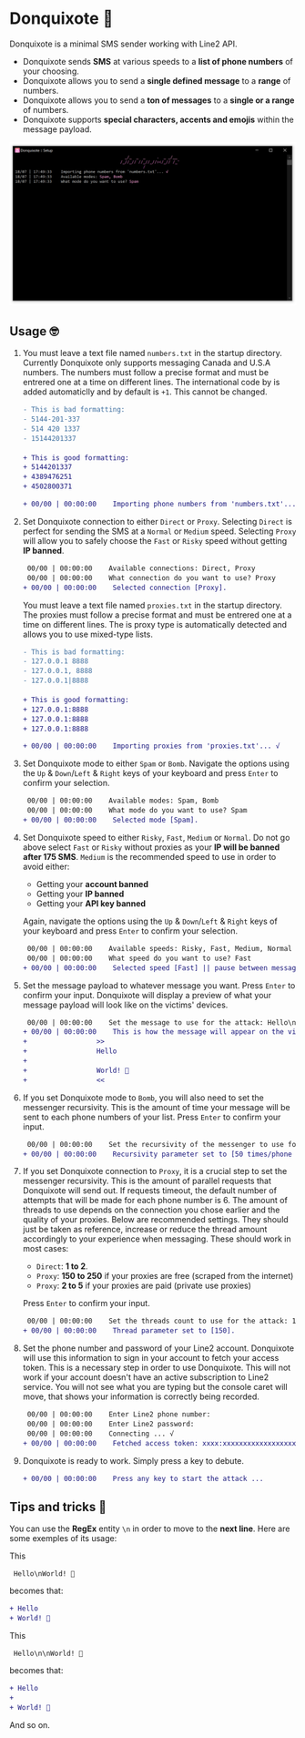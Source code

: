 # Donquixote 🦩
Donquixote is a minimal SMS sender working with Line2 API.

* Donquixote sends **SMS** at various speeds to a **list of phone numbers** of your choosing.
* Donquixote allows you to send a **single defined message** to a **range** of numbers.
* Donquixote allows you to send a **ton of messages** to a **single or a range** of numbers.
* Donquixote supports **special characters, accents and emojis** within the message payload.

<p align="center">
  <img src="https://github.com/ecstasyspirit/Donquixote/blob/master/Donquixote/Images/donquixote.png" alt="Donquixote CLI" width="738">
</p>

## Usage 🤓

1. You must leave a text file named `numbers.txt` in the startup directory.
   Currently Donquixote only supports messaging Canada and U.S.A numbers.
   The numbers must follow a precise format and must be entrered one at a time on different lines.
   The international code by is added automaticlly and by default is `+1`. This cannot be changed.
   
    ```diff
    - This is bad formatting:
    - 5144-201-337
    - 514 420 1337
    - 15144201337
    
    + This is good formatting:
    + 5144201337
    + 4389476251
    + 4502800371
    ```
   
    ```diff
    + 00/00 | 00:00:00    Importing phone numbers from 'numbers.txt'... √
    ```
    
2. Set Donquixote connection to either `Direct` or `Proxy`.
   Selecting `Direct` is perfect for sending the SMS at a `Normal` or `Medium` speed.
   Selecting `Proxy` will allow you to safely choose the `Fast` or `Risky` speed without getting **IP banned**.

    ```diff
     00/00 | 00:00:00    Available connections: Direct, Proxy
     00/00 | 00:00:00    What connection do you want to use? Proxy
    + 00/00 | 00:00:00    Selected connection [Proxy].
    ```
    
    You must leave a text file named `proxies.txt` in the startup directory.
    The proxies must follow a precise format and must be entrered one at a time on different lines.
    The is proxy type is automatically detected and allows you to use mixed-type lists.
    
    ```diff
    - This is bad formatting:
    - 127.0.0.1 8888
    - 127.0.0.1, 8888
    - 127.0.0.1|8888
    
    + This is good formatting:
    + 127.0.0.1:8888
    + 127.0.0.1:8888
    + 127.0.0.1:8888
    ```
    
    ```diff
    + 00/00 | 00:00:00    Importing proxies from 'proxies.txt'... √
    ```

3. Set Donquixote mode to either `Spam` or `Bomb`.
   Navigate the options using the `Up` & `Down`/`Left` & `Right` keys of your keyboard and press `Enter` to confirm your selection.
   
    ```diff
     00/00 | 00:00:00    Available modes: Spam, Bomb
     00/00 | 00:00:00    What mode do you want to use? Spam
    + 00/00 | 00:00:00    Selected mode [Spam].
    ```
    
4. Set Donquixote speed to either `Risky`, `Fast`, `Medium` or `Normal`. 
   Do not go above select `Fast` or `Risky` without proxies as your **IP will be banned after 175 SMS**.
   `Medium` is the recommended speed to use in order to avoid either:

   * Getting your **account banned**
   * Getting your **IP banned**
   * Getting your **API key banned**
   
   Again, navigate the options using the `Up` & `Down`/`Left` & `Right` keys of your keyboard and press `Enter` to confirm your selection.
   
    ```diff
     00/00 | 00:00:00    Available speeds: Risky, Fast, Medium, Normal
     00/00 | 00:00:00    What speed do you want to use? Fast
    + 00/00 | 00:00:00    Selected speed [Fast] || pause between messages [500 ms].
    ```
    
5. Set the message payload to whatever message you want.
   Press `Enter` to confirm your input. Donquixote will display a preview of what your message payload will look like on the victims' devices.
   
    ```diff
     00/00 | 00:00:00    Set the message to use for the attack: Hello\n\nWorld! 👋
    + 00/00 | 00:00:00    This is how the message will appear on the victims' devices:
    +                 >>
    +                 Hello
    + 
    +                 World! 👋
    +                 <<
    ```
    
6. If you set Donquixote mode to `Bomb`, you will also need to set the messenger recursivity.
   This is the amount of time your message will be sent to each phone numbers of your list.
   Press `Enter` to confirm your input.
   
    ```diff
     00/00 | 00:00:00    Set the recursivity of the messenger to use for the attack: 50
    + 00/00 | 00:00:00    Recursivity parameter set to [50 times/phone number].
    ```
    
7. If you set Donquixote connection to `Proxy`, it is a crucial step to set the messenger recursivity.
   This is the amount of parallel requests that Donquixote will send out.
   If requests timeout, the default number of attempts that will be made for each phone number is 6.
   The amount of threads to use depends on the connection you chose earlier and the quality of your proxies.
   Below are recommended settings. They should just be taken as reference, increase or reduce the thread amount accordingly to your experience when messaging.
   These should work in most cases:

   * `Direct`: **1 to 2**.
   * `Proxy`: **150 to 250** if your proxies are free (scraped from the internet)
   * `Proxy`: **2 to 5** if your proxies are paid (private use proxies)

   Press `Enter` to confirm your input.
   
    ```diff
     00/00 | 00:00:00    Set the threads count to use for the attack: 150
    + 00/00 | 00:00:00    Thread parameter set to [150].
    ```
    
8. Set the phone number and password of your Line2 account.
   Donquixote will use this information to sign in your account to fetch your access token.
   This is a necessary step in order to use Donquixote.
   This will not work if your account doesn't have an active subscription to Line2 service.
   You will not see what you are typing but the console caret will move, that shows your information is correctly being recorded.
   
    ```diff
     00/00 | 00:00:00    Enter Line2 phone number:
     00/00 | 00:00:00    Enter Line2 password:
     00/00 | 00:00:00    Connecting ... √
    + 00/00 | 00:00:00    Fetched access token: xxxx:xxxxxxxxxxxxxxxxxxxxxxxxxxxxxxxx.
    ```
    
9. Donquixote is ready to work. Simply press a key to debute.
    
    ```diff
    + 00/00 | 00:00:00    Press any key to start the attack ...
    ```
    
## Tips and tricks 🤩

You can use the **RegEx** entity `\n` in order to move to the **next line**.
Here are some exemples of its usage:
   
This
   
```
 Hello\nWorld! 👋
```
becomes that:
    
```diff
+ Hello
+ World! 👋
```
This
   
```
 Hello\n\nWorld! 👋
```
becomes that:
    
```diff
+ Hello
+ 
+ World! 👋
```
    
And so on.

